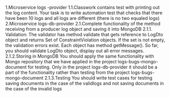 1.Microservice logs -provider
1.1.Classwork contains test with printing out the log content. Your task is to write automation test that checks that there have been 10 logs and all logs are different (there is no two equaled logs)
2.Microservice logs-db-provider
2.1.Complete functionality of the method receiving from a producer log object and saving
it into MongoDB
2.1.1. Validation: The validator has method validate that gets reference to LogDto object and returns Set of ConstraintViolation objects. If the set is not empty, the validation errors exist. Each object has method getMessage(). So far, you should validate LogDto object, display out all error messages.
2.1.2.Storing in MongoDB You should apply the same functionality with Mongo repository that we have
applied in the project logs-bugs-mongo-document for testing. Only in the project logs-db-provider it should be a part of the functionality rather than testing from the project logs-bugs-mongo-document
2.1.3.Testing You should write test cases for testing saving documents in the case of the validlogs and not saving documents in the case of the invalid logs